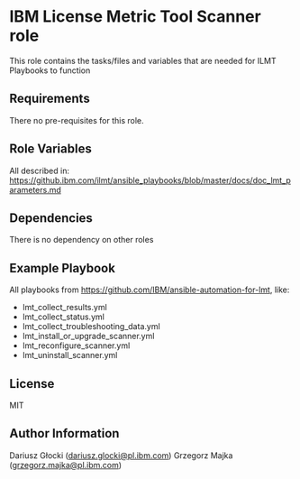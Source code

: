 IBM License Metric Tool Scanner role
=========

This role contains the tasks/files and variables that are needed for ILMT Playbooks to function

Requirements
------------

There no pre-requisites for this role.

Role Variables
--------------

All described in: https://github.ibm.com/ilmt/ansible_playbooks/blob/master/docs/doc_lmt_parameters.md

Dependencies
------------

There is no dependency on other roles

Example Playbook
----------------

All playbooks from https://github.com/IBM/ansible-automation-for-lmt, like:
- lmt_collect_results.yml
- lmt_collect_status.yml
- lmt_collect_troubleshooting_data.yml
- lmt_install_or_upgrade_scanner.yml
- lmt_reconfigure_scanner.yml
- lmt_uninstall_scanner.yml

License
-------

MIT

Author Information
------------------

Dariusz Głocki (dariusz.glocki@pl.ibm.com)
Grzegorz Majka (grzegorz.majka@pl.ibm.com)
